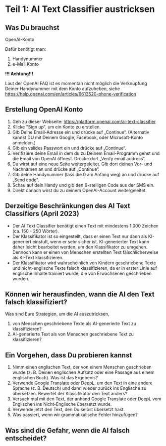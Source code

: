 # Teil 1: AI Text Classifier austricksen
## Was Du brauchst
OpenAI-Konto

Dafür benötigt man:
1. Handynummer
2. e-Mail Konto 

**!!! Achtung!!!** 

Laut der OpenAI FAQ ist es momentan nicht möglich die Verknüpfung Deiner Handynummer  mit dem Konto aufzuheben, siehe https://help.openai.com/en/articles/6613520-phone-verification

## Erstellung OpenAI Konto
1. Geh zu dieser Webseite: https://platform.openai.com/ai-text-classifier
2. Klicke "Sign up", um ein Konto zu erstellen.
3. Gib Deine Email-Adresse ein und drücke auf „Continue“. (Alternativ kannst DU mit Deinem Google, Facebook, oder Microsoft-Konto anmelden.)
4. Gib ein valides Passwort ein und drücke auf „Continue“.
5. Verifiziere deine Email in dem du zu Deinem Email-Programm gehst und die Email von OpenAI öffnest. Drücke dort „Verify email address“.
6. Du wirst auf eine neue Seite weitergeleitet. Gib dort deinen Vor- und Nachnamen an und drücke auf „Continue“.
7. Gib deine Handynummer (lass die 0 am Anfang weg) an und drücke auf „Send code“.
8. Schau auf dein Handy und gib den 6-stelligen Code aus der SMS ein.
9. Direkt danach wirst du zu deinem OpenAI-Account weitergeleitet. 

## Derzeitige Beschränkungen des AI Text Classifiers (April 2023)
* Der AI Text Classifier benötigt einen Text mit mindestens 1.000 Zeichen (ca. 150 - 250 Wörter).
* Der Klassifikator ist so eingestellt, dass er einen Text nur dann als KI-generiert einstuft, wenn er sehr sicher ist. KI-generierter Text kann daher leicht bearbeitet werden, um den Klassifikator zu umgehen. Dennoch kann er einen von Menschen erstellten Text fälschlicherweise als KI-Text klassifizieren.
* Der Klassifikator wird wahrscheinlich von Kindern geschriebene Texte und nicht-englische Texte falsch klassifizieren, da er in erster Linie auf englische Inhalte trainiert wurde, die von Erwachsenen geschrieben wurden.

## Können wir herausfinden, wann die AI den Text falsch klassifiziert?
Was sind Eure Strategien, um die AI auszutricksen,
1. von Menschen geschriebene Texte als AI-generierte Text zu klassifizieren?
1. AI-generierte Text als von Menschen geschriebene Text zu klassifizieren?

## Ein Vorgehen, dass Du probieren kannst
1. Nimm einen englischen Text, der von einem Menschen geschrieben wurde (z. B. Deinen englischen Aufsatz oder eine Passage aus einem englischen Buch). Was ist das Ergebenis?
2. Verwende Google Translate oder DeepL, um den Text in eine andere Sprache (z. B. Deutsch) und dann wieder zurück ins Englische zu übersetzen. Bewertet der Klassifikator den Text anders?
3. Versuch mal mit den Text, der anhand Google Translate oder DeepL vom Englischen ins Nicht-Englische übersetzt wurde.
4. Verwende jetzt den Text, den Du selbst übersetzt hast.
5. Was passiert, wenn wir grammatikalische Fehler hinzufügen?


## Was sind die Gefahr, wenn die AI falsch entscheidet?

